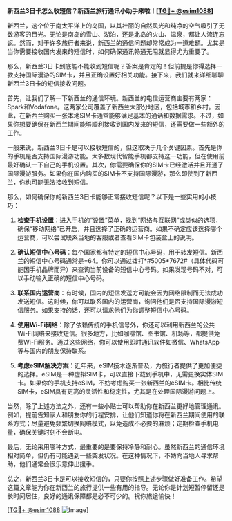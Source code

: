 **新西兰3日卡怎么收短信？新西兰旅行通讯小助手来啦！[[TG💪+ @esim1088](https://t.me/s/esim1088)]**

新西兰，这个位于南太平洋上的岛国，以其壮丽的自然风光和纯净的空气吸引了无数游客的目光。无论是南岛的雪山、湖泊，还是北岛的火山、温泉，都让人流连忘返。然而，对于许多旅行者来说，新西兰的通信问题却常常成为一道难题。尤其是当你需要接收国内发来的短信时，如何确保通讯畅通无阻就显得尤为重要了。

那么，新西兰3日卡到底能不能收到短信呢？答案是肯定的！但前提是你得选择一款支持国际漫游的SIM卡，并且正确设置好相关功能。接下来，我们就来详细聊聊新西兰3日卡的短信接收问题。

首先，让我们了解一下新西兰的通信环境。新西兰的电信运营商主要有两家：Spark和Vodafone。这两家公司覆盖了新西兰大部分地区，包括城市和乡村。因此，在新西兰购买一张本地SIM卡通常能够满足基本的通话和数据需求。不过，如果你想要确保在新西兰期间能够顺利接收到国内发来的短信，还需要做一些额外的工作。

一般来说，新西兰3日卡是可以接收短信的，但这取决于几个关键因素。首先是你的手机是否支持国际漫游功能。大多数现代智能手机都支持这一功能，但在使用前最好确认一下自己的手机设置。其次，你需要确保你的SIM卡已经激活并且开通了国际漫游服务。如果你在国内购买的SIM卡不支持国际漫游，那么即使到了新西兰，你也可能无法接收到短信。

那么，如何确保你的新西兰3日卡能够正常接收短信呢？以下是一些实用的小技巧：

1. **检查手机设置**：进入手机的“设置”菜单，找到“网络与互联网”或类似的选项，确保“移动网络”已开启，并且选择了正确的运营商。如果不确定应该选择哪个运营商，可以尝试联系当地的客服或者查看SIM卡包装盒上的说明。

2. **确认短信中心号码**：每个国家都有特定的短信中心号码，用于转发短信。新西兰的短信中心号码通常是+64。你可以通过拨打*#5005*7672#（具体代码可能因手机品牌而异）来查询当前设备的短信中心号码。如果发现号码不对，可以手动输入正确的短信中心号码。

3. **联系国内运营商**：有时候，国内的短信发送方可能会因为网络限制而无法成功发送短信。这时候，你可以联系国内的运营商，询问他们是否支持国际漫游短信服务。如果支持的话，还可以请求他们为你调整短信中心号码。

4. **使用Wi-Fi网络**：除了依赖传统的手机信号外，你还可以利用新西兰的公共Wi-Fi网络来接收短信。很多地方，比如咖啡馆、图书馆、机场等，都提供免费Wi-Fi服务。通过这些网络，你可以使用即时通讯软件如微信、WhatsApp等与国内的朋友保持联系。

5. **考虑eSIM解决方案**：近年来，eSIM技术逐渐普及，为旅行者提供了更加便捷的选择。eSIM是一种虚拟SIM卡，可以直接下载到手机中，无需更换实体SIM卡。如果你的手机支持eSIM，不妨考虑购买一张新西兰的eSIM卡。相比传统SIM卡，eSIM具有更高的灵活性和稳定性，尤其是在处理国际漫游问题上。

当然，除了上述方法之外，还有一些小贴士可以帮助你在新西兰更好地管理通讯。例如，提前告知家人和朋友你的行程安排，让他们知道你将在新西兰期间使用的联系方式；尽量避免频繁切换网络模式，以免造成不必要的麻烦；定期检查手机电量，确保关键时刻不会断电。

最后，无论采用哪种方式，最重要的是要保持冷静和耐心。虽然新西兰的通信环境相对简单，但仍有可能遇到一些突发状况。在这种情况下，不妨向当地人寻求帮助，他们通常会很乐意伸出援手。

总之，新西兰3日卡是可以接收短信的，只要你按照上述步骤做好准备工作。希望这篇文章能为你在新西兰的旅行提供一些有用的指导。无论你是计划短暂停留还是长时间居住，良好的通讯保障都是必不可少的。祝你旅途愉快！

[[TG💪+ @esim1088](https://t.me/s/esim1088) ![Image](https://i.postimg.cc/4NQfJmqS/Snipaste-2025-05-13-00-14-12.png)]
